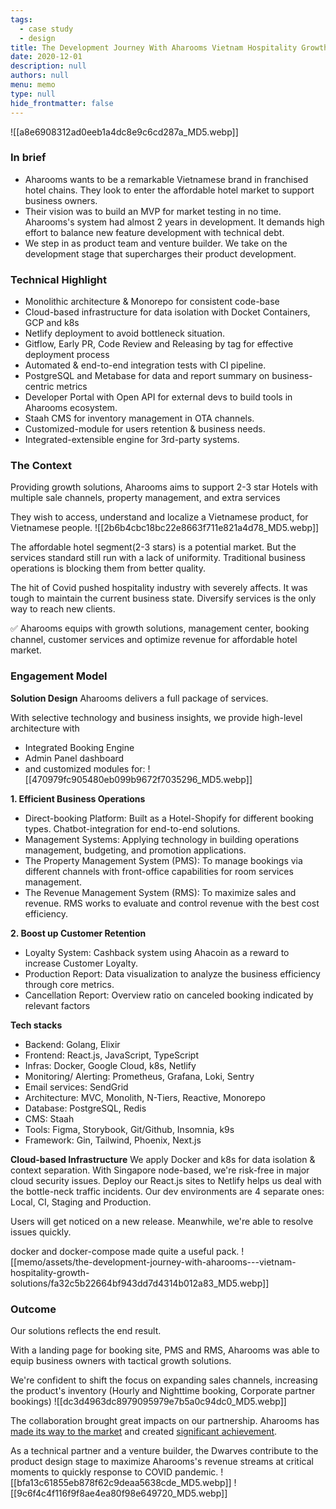 ```yaml
---
tags: 
  - case study
  - design
title: The Development Journey With Aharooms Vietnam Hospitality Growth Solutions
date: 2020-12-01
description: null
authors: null
menu: memo
type: null
hide_frontmatter: false
---
```

![[a8e6908312ad0eeb1a4dc8e9c6cd287a_MD5.webp]]

### In brief
* Aharooms wants to be a remarkable Vietnamese brand in franchised hotel chains. They look to enter the affordable hotel market to support business owners. 
* Their vision was to build an MVP for market testing in no time. Aharooms's system had almost 2 years in development. It demands high effort to balance new feature development with technical debt.
* We step in as product team and venture builder. We take on the development stage that supercharges their product development.

### Technical Highlight
* Monolithic architecture & Monorepo for consistent code-base
* Cloud-based infrastructure for data isolation with Docket Containers, GCP and k8s
* Netlify deployment to avoid bottleneck situation.
* Gitflow, Early PR, Code Review and Releasing by tag for effective deployment process
* Automated & end-to-end integration tests with CI pipeline.
* PostgreSQL and Metabase for data and report summary on business-centric metrics
* Developer Portal with Open API for external devs to build tools in Aharooms ecosystem.
* Staah CMS for inventory management in OTA channels.
* Customized-module for users retention & business needs.
* Integrated-extensible engine for 3rd-party systems.

### The Context
Providing growth solutions, Aharooms aims to support 2-3 star Hotels with multiple sale channels, property management, and extra services

They wish to access, understand and localize a Vietnamese product, for Vietnamese people.
![[2b6b4cbc18bc22e8663f711e821a4d78_MD5.webp]]

The affordable hotel segment(2-3 stars) is a potential market. But the services standard still run with  a lack of uniformity. Traditional business operations is blocking them from better quality. 

The hit of Covid pushed hospitality industry with severely affects. It was tough to maintain the current business state. Diversify services is the only way to reach new clients. 

✅ Aharooms equips with growth solutions, management center, booking channel, customer services and optimize revenue for affordable hotel market. 

### Engagement Model
**Solution Design**
Aharooms delivers a full package of services. 

With selective technology and business insights, we provide high-level architecture with 
* Integrated Booking Engine
* Admin Panel dashboard 
* and customized modules for:
![[470979fc905480eb099b9672f7035296_MD5.webp]]

**1. Efficient Business Operations**
* Direct-booking Platform: Built as a Hotel-Shopify for different booking types. Chatbot-integration for end-to-end solutions.
* Management Systems: Applying technology in building operations management, budgeting, and promotion applications.
* The Property Management System (PMS): To manage bookings via different channels with front-office capabilities for room services management. 
* The Revenue Management System (RMS): To maximize sales and revenue.  RMS works to evaluate and control revenue with the best cost efficiency.

**2. Boost up Customer Retention**
* Loyalty System: Cashback system using Ahacoin as a reward to increase Customer Loyalty.
* Production Report: Data visualization to analyze the business efficiency through core metrics.
* Cancellation Report: Overview ratio on canceled booking indicated by relevant factors

**Tech stacks**
* Backend: Golang, Elixir
* Frontend: React.js, JavaScript, TypeScript
* Infras: Docker, Google Cloud, k8s, Netlify
* Monitoring/ Alerting: Prometheus, Grafana, Loki, Sentry
* Email services: SendGrid
* Architecture: MVC, Monolith, N-Tiers, Reactive, Monorepo
* Database: PostgreSQL, Redis
* CMS: Staah
* Tools: Figma, Storybook, Git/Github, Insomnia, k9s
* Framework: Gin, Tailwind, Phoenix, Next.js

**Cloud-based Infrastructure**
We apply Docker and k8s for data isolation & context separation. With Singapore node-based, we're risk-free in major cloud security issues. Deploy our React.js sites to Netlify helps us deal with the bottle-neck traffic incidents.
Our dev environments are 4 separate ones: Local, CI, Staging and Production. 

Users will get noticed on a new release. Meanwhile, we're able to resolve issues quickly. 

docker and docker-compose made quite a useful pack. 
![[memo/assets/the-development-journey-with-aharooms---vietnam-hospitality-growth-solutions/fa32c5b22664bf943dd7d4314b012a83_MD5.webp]]

### Outcome
Our solutions reflects the end result. 

With a landing page for booking site, PMS and RMS, Aharooms was able to equip business owners with tactical growth solutions. 

We're confident to shift the focus on expanding sales channels, increasing the product's inventory (Hourly and Nighttime booking, Corporate partner bookings)
![[dc3d4963dc8979095979e7b5a0c94dc0_MD5.webp]]

The collaboration brought great impacts on our partnership. Aharooms has [made its way to the market](https://doanhnghiep.quocgiakhoinghiep.vn/en/doanhnghiep/aharooms/) and created [significant achievement](https://baodautu.vn/doanh-nhan-ngo-duc-nguyen-ceo-aharooms-giac-mo-chuoi-khach-san-dai-ca-thap-ky-d115045.html).

As a technical partner and a venture builder, the Dwarves contribute to the product design stage to maximize Aharooms's revenue streams at critical moments to quickly response to COVID pandemic.
![[bfa13c61855eb878f62c9deaa5638cde_MD5.webp]]
![[9c6f4c4f116f9f8ae4ea80f98e649720_MD5.webp]]